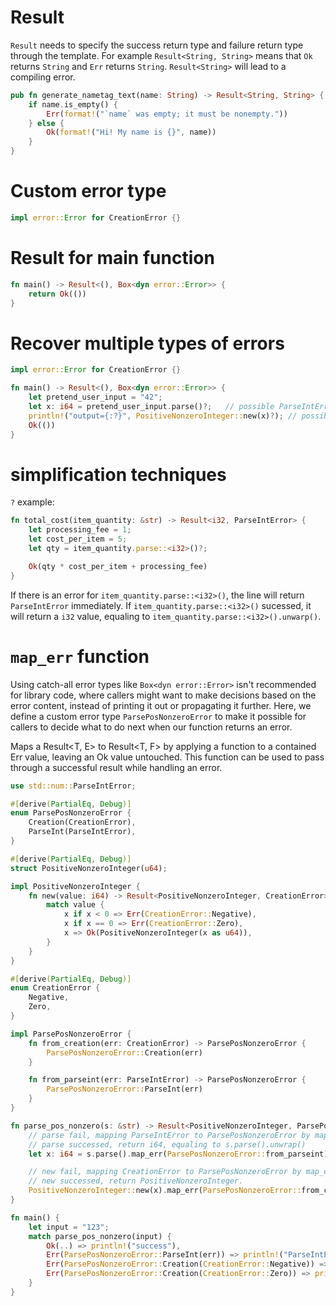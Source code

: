 # Result 

`Result` needs to specify the success return type and failure return type through the template.
For example `Result<String, String>` means that `Ok` returns `String` and `Err` returns `String`. `Result<String>` will lead to a compiling error.

```rust
pub fn generate_nametag_text(name: String) -> Result<String, String> {
    if name.is_empty() {
        Err(format!("`name` was empty; it must be nonempty."))
    } else {
        Ok(format!("Hi! My name is {}", name))
    }
}
```

# Custom error type

```rust
impl error::Error for CreationError {}
```


# Result for main function

```rust
fn main() -> Result<(), Box<dyn error::Error>> {
    return Ok(())
}
```

# Recover multiple types of errors

```rust
impl error::Error for CreationError {}

fn main() -> Result<(), Box<dyn error::Error>> {
    let pretend_user_input = "42";
    let x: i64 = pretend_user_input.parse()?;   // possible ParseIntError
    println!("output={:?}", PositiveNonzeroInteger::new(x)?); // possible CreationError
    Ok(())
}
```

# simplification techniques


`?` example:

```rust
fn total_cost(item_quantity: &str) -> Result<i32, ParseIntError> {
    let processing_fee = 1;
    let cost_per_item = 5;
    let qty = item_quantity.parse::<i32>()?;

    Ok(qty * cost_per_item + processing_fee)
}
```

If there is an error for `item_quantity.parse::<i32>()`, the line will return `ParseIntError` immediately. If `item_quantity.parse::<i32>()` sucessed, it will return a `i32` value, equaling to `item_quantity.parse::<i32>().unwarp()`.

# `map_err` function 

Using catch-all error types like `Box<dyn error::Error>` isn't recommended for library code, where callers might want to make decisions based on the error content, instead of printing it out or propagating it further. Here, we define a custom error type `ParsePosNonzeroError` to make it possible for callers to decide what to do next when our function returns an error.

Maps a Result<T, E> to Result<T, F> by applying a function to a contained Err value, leaving an Ok value untouched. This function can be used to pass through a successful result while handling an error.

```rust
use std::num::ParseIntError;

#[derive(PartialEq, Debug)]
enum ParsePosNonzeroError {
    Creation(CreationError),
    ParseInt(ParseIntError),
}

#[derive(PartialEq, Debug)]
struct PositiveNonzeroInteger(u64);

impl PositiveNonzeroInteger {
    fn new(value: i64) -> Result<PositiveNonzeroInteger, CreationError> {
        match value {
            x if x < 0 => Err(CreationError::Negative),
            x if x == 0 => Err(CreationError::Zero),
            x => Ok(PositiveNonzeroInteger(x as u64)),
        }
    }
}

#[derive(PartialEq, Debug)]
enum CreationError {
    Negative,
    Zero,
}

impl ParsePosNonzeroError {
    fn from_creation(err: CreationError) -> ParsePosNonzeroError {
        ParsePosNonzeroError::Creation(err)
    }

    fn from_parseint(err: ParseIntError) -> ParsePosNonzeroError {
        ParsePosNonzeroError::ParseInt(err)
    }
}

fn parse_pos_nonzero(s: &str) -> Result<PositiveNonzeroInteger, ParsePosNonzeroError> {
    // parse fail, mapping ParseIntError to ParsePosNonzeroError by map_err
    // parse successed, return i64, equaling to s.parse().unwrap()
    let x: i64 = s.parse().map_err(ParsePosNonzeroError::from_parseint)?;

    // new fail, mapping CreationError to ParsePosNonzeroError by map_err.
    // new successed, return PositiveNonzeroInteger.
    PositiveNonzeroInteger::new(x).map_err(ParsePosNonzeroError::from_creation)
}

fn main() {
    let input = "123";
    match parse_pos_nonzero(input) {
        Ok(..) => println!("success"),
        Err(ParsePosNonzeroError::ParseInt(err)) => println!("ParseIntError, {}", err),
        Err(ParsePosNonzeroError::Creation(CreationError::Negative)) => println!("Negative"),
        Err(ParsePosNonzeroError::Creation(CreationError::Zero)) => println!("Zero"),
    }
}

```